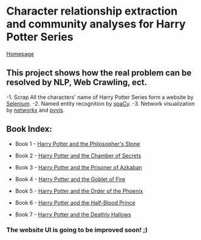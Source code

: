 # Character relationship extraction and community analyses for Harry Potter Series

[Homepage](https://zewen-yang.github.io/Harry-Potter-Network/)


## This project shows how the real problem can be resolved by NLP, Web Crawling, ect.
-1. Scrap All the characters' name of Harry Potter Series form a website by [Selenium](https://selenium-python.readthedocs.io/installation.html).
-2. Named entity recognition by [spaCy](https://spacy.io/usage).
-3. Network visualization by [networkx](https://networkx.org/documentation/stable/install.html) and [pyvis](https://pyvis.readthedocs.io/en/latest/install.html).


## Book Index: 

* Book 1 - [Harry Potter and the Philosopher's Stone](https://zewen-yang.github.io/Harry-Potter-Network/1-Philosopher's_Stone.html)

* Book 2 - [Harry Potter and the Chamber of Secrets](https://zewen-yang.github.io/Harry-Potter-Network/2-Chamber_of_Secrets.html)

* Book 3 - [Harry Potter and the Prisoner of Azkaban](https://zewen-yang.github.io/Harry-Potter-Network/3-Prisoner_of_Azkaban.html)

* Book 4 - [Harry Potter and the Goblet of Fire](https://zewen-yang.github.io/Harry-Potter-Network/4-Goblet_of_Fire.html)

* Book 5 - [Harry Potter and the Order of the Phoenix](https://zewen-yang.github.io/Harry-Potter-Network/5-Order_of_the_Phoenix.html)

* Book 6 - [Harry Potter and the Half-Blood Prince](https://zewen-yang.github.io/Harry-Potter-Network/6-Half_Blood_Prince.html)

* Book 7 - [Harry Potter and the Deathly Hallows](https://zewen-yang.github.io/Harry-Potter-Network/7-Deathly_Hallows.html)


### The website UI is going to be improved soon! ;)
